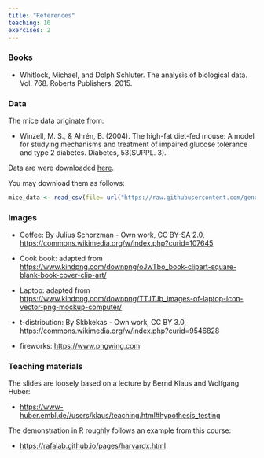 ```yaml
---
title: "References"
teaching: 10
exercises: 2
---
```




### Books

- Whitlock, Michael, and Dolph Schluter. The analysis of biological data. Vol. 768. Roberts Publishers, 2015.

### Data

The mice data originate from:  

- Winzell, M. S., & Ahrén, B. (2004). The high-fat diet-fed mouse: A model for studying mechanisms and treatment of impaired glucose tolerance and type 2 diabetes. Diabetes, 53(SUPPL. 3).

Data are were downloaded [here](https://raw.githubusercontent.com/genomicsclass/dagdata/master/inst/extdata/mice_pheno.csv).

You may download them as follows:

```r
mice_data <- read_csv(file= url("https://raw.githubusercontent.com/genomicsclass/dagdata/master/inst/extdata/mice_pheno.csv"))
```


### Images

- Coffee: By Julius Schorzman - Own work, CC BY-SA 2.0, https://commons.wikimedia.org/w/index.php?curid=107645  

- Cook book: adapted from https://www.kindpng.com/downpng/oJwTbo_book-clipart-square-blank-book-cover-clip-art/  
- Laptop: adapted from https://www.kindpng.com/downpng/TTJTJb_images-of-laptop-icon-vector-png-mockup-computer/  
- t-distribution: By Skbkekas - Own work, CC BY 3.0, https://commons.wikimedia.org/w/index.php?curid=9546828

- fireworks: https://www.pngwing.com  
  
  
### Teaching materials

The slides are loosely based on a lecture by Bernd Klaus and Wolfgang Huber: 

- https://www-huber.embl.de//users/klaus/teaching.html#hypothesis_testing  

The demonstration in R roughly follows an example from this course:  

- https://rafalab.github.io/pages/harvardx.html
  
